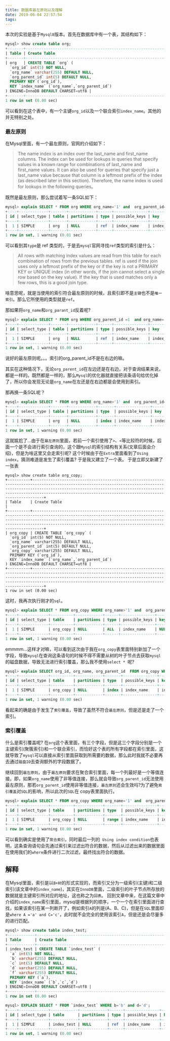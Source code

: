 ```yaml
---
title: 数据库最左原则以及理解
date: 2019-06-04 22:57:54
tags:
---
```

本次的实验是基于`Mysql8`版本。首先在数据库中有一个表，其结构如下：
```sql
mysql> show create table org;
+-------+------------------------------------------------------------------------------------------------------------------------------------------------------------------------------------------------------------------------------------------------+
| Table | Create Table                                                                                                                                                                                                                                   |
+-------+------------------------------------------------------------------------------------------------------------------------------------------------------------------------------------------------------------------------------------------------+
| org   | CREATE TABLE `org` (
  `org_id` int(5) NOT NULL,
  `org_name` varchar(255) DEFAULT NULL,
  `org_parent_id` int(5) DEFAULT NULL,
  PRIMARY KEY (`org_id`),
  KEY `index_name` (`org_name`,`org_parent_id`)
) ENGINE=InnoDB DEFAULT CHARSET=utf8 |
+-------+------------------------------------------------------------------------------------------------------------------------------------------------------------------------------------------------------------------------------------------------+
1 row in set (0.00 sec)
```
可以看到在这个表中，有一个主键`org_id`以及一个联合索引`index_name`。其他的并无特别之处。

### 最左原则
在Mysql里面，有一个最左原则，官网的介绍如下：
> The name index is an index over the last_name and first_name columns. The index can be used for lookups in queries that specify       values in a known range for combinations of last_name and first_name values. It can also be used for queries that specify just a      last_name value because that column is a leftmost prefix of the index (as described later in this section). Therefore, the name       index is used for lookups in the following queries。

既然是最左原则，那么尝试着写一条SQL如下：
```sql
mysql> explain SELECT * FROM org WHERE org_name='1' and  org_parent_id=1;
+----+-------------+-------+------------+------+---------------+------------+---------+-------------+------+----------+-------------+
| id | select_type | table | partitions | type | possible_keys | key        | key_len | ref         | rows | filtered | Extra       |
+----+-------------+-------+------------+------+---------------+------------+---------+-------------+------+----------+-------------+
|  1 | SIMPLE      | org   | NULL       | ref  | index_name    | index_name | 773     | const,const |    1 |   100.00 | Using index |
+----+-------------+-------+------------+------+---------------+------------+---------+-------------+------+----------+-------------+
1 row in set, 1 warning (0.01 sec)

```
可以看到其`type`是 ref 类型的，于是去`mysql`官网寻找`ref`类型的索引是什么：
>  All rows with matching index values are read from this table for each combination of rows from the previous tables. ref is used if    the join uses only a leftmost prefix of the key or if the key is not a PRIMARY KEY or UNIQUE index (in other words, if the join       cannot select a single row based on the key value). If the key that is used matches only a few rows, this is a good join type.

啥意思呢，就是当使用的索引符合最左原则的时候，且索引即不是`主键`也不是`唯一索引`。那么它所使用的类型就是`ref`。

那如果将`org_name`和`org_parant_id`反着呢?
```sql
mysql> explain SELECT * FROM org WHERE org_parent_id =1  and org_name='1';
+----+-------------+-------+------------+------+---------------+------------+---------+-------------+------+----------+-------------+
| id | select_type | table | partitions | type | possible_keys | key        | key_len | ref         | rows | filtered | Extra       |
+----+-------------+-------+------------+------+---------------+------------+---------+-------------+------+----------+-------------+
|  1 | SIMPLE      | org   | NULL       | ref  | index_name    | index_name | 773     | const,const |    1 |   100.00 | Using index |
+----+-------------+-------+------------+------+---------------+------------+---------+-------------+------+----------+-------------+
1 row in set, 1 warning (0.00 sec)
```
说好的最左原则呢。。。索引的org_parent_id不是在右边的嘛。

其实在这种情况下，无论`org_parent_id`在左边还是在右边，对于查询结果来说，都是一样的。既然都是一样的，那么`Mysql`的优化器就直接把该条语句给优化掉了，所以你会发现无论是`org_name`在左还是在右边都是会使用到索引。

那再换一条SQL呢？
```sql
mysql> explain SELECT * FROM org WHERE org_name>'1' and  org_parent_id=1;
+----+-------------+-------+------------+-------+---------------+------------+---------+------+------+----------+--------------------------+
| id | select_type | table | partitions | type  | possible_keys | key        | key_len | ref  | rows | filtered | Extra                    |
+----+-------------+-------+------------+-------+---------------+------------+---------+------+------+----------+--------------------------+
|  1 | SIMPLE      | org   | NULL       | index | index_name    | index_name | 773     | NULL |    9 |    11.11 | Using where; Using index |
+----+-------------+-------+------------+-------+---------------+------------+---------+------+------+----------+--------------------------+
1 row in set, 1 warning (0.00 sec)

```
这就尴尬了...由于在`最左原则`里面，若前一个索引使用了`>`、`<`等比较符的时候，后面一个是不会进行索引查询的，这个跟`Mysql`的索引结构有关系(文章后面会介绍)，但是为啥这里又会走索引呢? 这个时候由于在`Extra`里面看到了`Using index`，猜测难道是发生了索引覆盖? 于是我又建立了一个表。
于是立即又新建了一张表
```mysql
mysql> show create table org_copy;
+----------+---------------------------------------------------------------------------------------------------------------------------------------------------------------------------------------------------------------------------------------------------------------------------------------------+
| Table    | Create Table                                                                                                                                                                                                                                                                                |
+----------+---------------------------------------------------------------------------------------------------------------------------------------------------------------------------------------------------------------------------------------------------------------------------------------------+
| org_copy | CREATE TABLE `org_copy` (
  `org_id` int(5) NOT NULL,
  `org_name` varchar(255) DEFAULT NULL,
  `org_parent_id` int(5) DEFAULT NULL,
  `org_copy` varchar(255) DEFAULT NULL,
  PRIMARY KEY (`org_id`),
  KEY `index_name` (`org_name`,`org_parent_id`)
) ENGINE=InnoDB DEFAULT CHARSET=utf8 |
+----------+---------------------------------------------------------------------------------------------------------------------------------------------------------------------------------------------------------------------------------------------------------------------------------------------+
1 row in set (0.00 sec)

```
这时，我再次执行刚才的`sql`。
```sql
mysql> explain SELECT * FROM org_copy WHERE org_name>'1' and  org_parent_id=1;
+----+-------------+----------+------------+------+---------------+------+---------+------+------+----------+-------------+
| id | select_type | table    | partitions | type | possible_keys | key  | key_len | ref  | rows | filtered | Extra       |
+----+-------------+----------+------------+------+---------------+------+---------+------+------+----------+-------------+
|  1 | SIMPLE      | org_copy | NULL       | ALL  | index_name    | NULL | NULL    | NULL |    9 |    11.11 | Using where |
+----+-------------+----------+------------+------+---------------+------+---------+------+------+----------+-------------+
1 row in set, 1 warning (0.00 sec)

```
emmmm...这样才对嘛，可以看到这次由于我在`org_copy`表里面特别新加了一个字段，导致`mysql`在查询这条语句的时候不得不需要从树的叶子节点去获取`mysql`的磁盘数据，导致无法进行索引覆盖，那么我不使用`select * `呢?
```sql
mysql> explain SELECT org_id, org_name, org_parent_id  FROM org_copy WHERE org_name>'1' and  org_parent_id=1;
+----+-------------+----------+------------+-------+---------------+------------+---------+------+------+----------+--------------------------+
| id | select_type | table    | partitions | type  | possible_keys | key        | key_len | ref  | rows | filtered | Extra                    |
+----+-------------+----------+------------+-------+---------------+------------+---------+------+------+----------+--------------------------+
|  1 | SIMPLE      | org_copy | NULL       | index | index_name    | index_name | 773     | NULL |    9 |    11.11 | Using where; Using index |
+----+-------------+----------+------------+-------+---------------+------------+---------+------+------+----------+--------------------------+
1 row in set, 1 warning (0.00 sec)

```

看起来的确是由于发生了`索引覆盖`，导致了虽然不符合`最左原则`，但是还是走了一个索引。
### 索引覆盖
什么是索引覆盖呢?
在`org`这个表里面，有三个字段，但是这三个字段分别是一个主键索引(聚簇索引)和一个联合索引，而恰好这个表的所有字段都在索引里面，这就导致了`mysql`可以直接从索引里面获取到所需要的数据，那么此时我就不必要再去通过`磁盘IO`去查询额外的字段数据了。





继续回到`最左原则`，由于`最左原则`要求在聚合索引里面，每一个列最好是一个等值连接。即，如果`org_name`使用了非等值连接，那么就会导致`org_parent_id`无法使用最左原则，那若`org_parent_id`使用非等值连接，`最左原则`还会生效吗?为了避免`索引覆盖`对`SQL`的影响，所以此次的`SQL`在 copy表里面执行。
```sql
mysql> explain SELECT * FROM org_copy WHERE org_name='1' and  org_parent_id>1;
+----+-------------+----------+------------+-------+---------------+------------+---------+------+------+----------+-----------------------+
| id | select_type | table    | partitions | type  | possible_keys | key        | key_len | ref  | rows | filtered | Extra                 |
+----+-------------+----------+------------+-------+---------------+------------+---------+------+------+----------+-----------------------+
|  1 | SIMPLE      | org_copy | NULL       | range | index_name    | index_name | 773     | NULL |    1 |   100.00 | Using index condition |
+----+-------------+----------+------------+-------+---------------+------------+---------+------+------+----------+-----------------------+
1 row in set, 1 warning (0.00 sec)

```
可以看到确实是使用了`聚合索引`，同时最后一列的` Using index condition`也表明，这条查询语句会先通过索引来过滤出符合的数据，然后从过滤出来的数据里面在使用我们的`where`条件进行二次过滤，最终找出符合的数据。

## 解释
在Mysql里面，索引是以`B+树`的形式实现的，而索引又分为一级索引(主键)和二级索引(该文章中的`index_name`)，其实在`InnoDB`里面，二级索引的叶子节点所存放的数据就是主键索引所对应的地址，这也称之为`回表`。
回到文章中来，在这篇文章中介绍的`index_name`索引里面，mysql是根据列的顺序，一个一个在索引里面进行查找，如果该索引在某一列断开了，例如索引`A`的列是(A、B、C)，但是在`SQL`里面却是`where A ='a' and C='c'`，此时就不会完全的使用该索引`A`，但是还是会尽量多的进行匹配。
```sql
mysql> show create table index_test;
+------------+-----------------------------------------------------------------------------------------------------------------------------------------------------------------------------------------------------------------------------------------------------------------------------+
| Table      | Create Table                                                                                                                                                                                                                                                                |
+------------+-----------------------------------------------------------------------------------------------------------------------------------------------------------------------------------------------------------------------------------------------------------------------------+
| index_test | CREATE TABLE `index_test` (
  `a` int(5) NOT NULL,
  `b` varchar(255) DEFAULT NULL,
  `c` int(5) DEFAULT NULL,
  `d` varchar(255) DEFAULT NULL,
  `f` varchar(255) DEFAULT NULL,
  PRIMARY KEY (`a`),
  KEY `index_name` (`b`,`c`,`d`)
) ENGINE=InnoDB DEFAULT CHARSET=utf8 |
+------------+-----------------------------------------------------------------------------------------------------------------------------------------------------------------------------------------------------------------------------------------------------------------------------+
1 row in set (0.00 sec)

mysql> EXPLAIN SELECT * FROM `index_test` WHERE b='b' and d='d';
+----+-------------+------------+------------+------+---------------+------------+---------+-------+------+----------+-----------------------+
| id | select_type | table      | partitions | type | possible_keys | key        | key_len | ref   | rows | filtered | Extra                 |
+----+-------------+------------+------------+------+---------------+------------+---------+-------+------+----------+-----------------------+
|  1 | SIMPLE      | index_test | NULL       | ref  | index_name    | index_name | 768     | const |    1 |    50.00 | Using index condition |
+----+-------------+------------+------------+------+---------------+------------+---------+-------+------+----------+-----------------------+
1 row in set, 1 warning (0.00 sec)


```